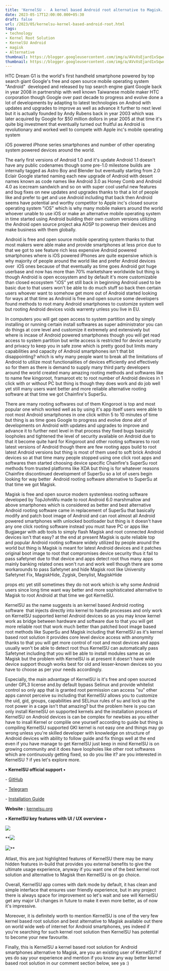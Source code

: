 ```yaml
---
title: 'KernelSU -  A kernel based Android root alternative to Magisk. '
date: 2023-05-17T12:00:00.000+05:30
draft: false
url: /2023/05/kernelsu-kernel-based-android-root.html
tags: 
- technology
- Kernel Root Solution
- KernelSU Android
- magisk
- Alternative
thumbnail: https://blogger.googleusercontent.com/img/a/AVvXsEjard1xSqwoJJ0SqRyeR7T4lNIL0T34Rr4HKYm0hfbJrNVw1gONdANUlKoZ9CPg8OqWFd7SS_gFchAA5oUtM2poxOCBW7hMmBlq_Ubu435QEGWZkjG1WIHBiY09rIehzfY8sgmbMS04xA6y4knejzwffnpSFkwIeLE-Z2F8GTtmYQ6BymmIJB2CVxdh16Fu
thumbnail: https://blogger.googleusercontent.com/img/a/AVvXsEjard1xSqwoJJ0SqRyeR7T4lNIL0T34Rr4HKYm0hfbJrNVw1gONdANUlKoZ9CPg8OqWFd7SS_gFchAA5oUtM2poxOCBW7hMmBlq_Ubu435QEGWZkjG1WIHBiY09rIehzfY8sgmbMS04xA6y4knejzwffnpSFkwIeLE-Z2F8GTtmYQ6BymmIJB2CVxdh16Fu
---
```


  

HTC Dream G1 is the world's first handheld smartphone powered by top search giant Google's free and open source mobile operating system "Android"  developed and released by top search engine giant Google back in year 2008 in partnership with well known Taiwanese mobile maker HTC corporation though Google over past decade to progress and evolve done a lot of developments by adapting to latest technologies on Androd with updates and upgrades to improve as well as advance it further to next level but it is actually founded by Andy Rubens back in year 2003 which was later acquired by Google for $50 million dollors in year 2005 at that time it's quite big investment that eventually turned out fruitful as Android is revolutionary and worked well to compete with Apple inc's mobile operating system

iOS powered iPhone series smartphones and number of other operating system powered devices around the world.

  

The early first versions of Android 1.0 and it's update Android 1.1 doesn't have any public codenames though some pre-1.0 milestone builds are internally tagged as Astro Boy and Blender but eventually starting from 2.0 Eclair Google started naming each new upgrade of Android with desert names known as code names like Android 3.0 as Honey Comb and Android 4.0 as icecream sandwich and so on with super cool useful new features and bug fixes on new updates and upgrades thanks to that a lot of people like and prefer to get and use Android including that back then Android seems have potential and worthy competitor to Apple inc's closed source operating system "iOS" which is why many mobile makers around the world whoever unable to use iOS or make an alternative mobile operating system in time started using Android building their own custom versions utilizing the Android open source project aka AOSP to powerup their devices and make business with them globally.

  

Android is free and open source mobile operating system thanks to that most makers were able make and provide smartphones at less price due to that we got to see feature rich less expensive Android powered smartphones where is iOS powered iPhones are quite expensive which is why majority of people around the world like and prefer Android devices over  iOS ones because of that eventually as time goes Android got huge userbase and now has more than 70% marketshare worldwide but thing is though Android is open ecosystem and by default it's more customizable than closed ecosystem "iOS" yet still back in beginning Android used to be basic due to that users won't be able to do much stuff so back then certain users whoever want to somehow get more out of Android started looking for ways at that time as Android is free and open source some developers found methods to root many Android smartphones to customize system well but rooting Android devices voids warrenty unless you live in EU.

  

In computers you will get open access to system partition and by simply installing or running certain install softwares as super administrator you can do things at core level and customize it extremely and extensively but where is incase of Android powered smartphones though you will get read access to system partition but write access is restricted for device security and privacy to keep you in safe zone which is pretty good but limits many capabilities and capacity of Android smartphones isn't that bit disappointing? which is why many people want to break all the limitations of Android to utilize most functionalities of devices efficiently and effectively so for them as there is demand to supply many third party developers around the world created many amazing rooting methods and softwares like to name few kingoroot, framaroot etc to root number of Android devices in 1 click with or without PC but thing is though they does work and do job well yet still many users want better and more reliable alternative rooting software at that time we got Chainfire's SuperSu.

  

There are many rooting softwares out of them Kingoroot is top and most popular one which worked well as by using it's app itself users were able to root most Android smartphones in one click within 5 to 10 minutes of time but thing is as time goes Google to progress and evolve done alot of developments on Android with updates and upgrades to improve and advance it to further next level in that process they fixed bugs basically loopholes and tightened the level of security available on Android due to that it become quite hard for Kingoroot and other rooting softwares to root latest versions of Android though there are few rooting apps build to root latest Android versions but thing is most of them used to soft brick Android devices so at that time many people stopped using one click root apps and softwares then started choosing device specific Chainfire's SuperSu root methods from trusted platforms like XDA but thing is for whatever reasons Chainfire discontinued development of SuperSu so a lot of users begin looking for way better  Android rooting software alternative to SuperSu at that time we got Magisk. 

  

Magisk is free and open source modern systemless rooting software developed by TopJohnWu made to root Android 6.0 marshmallow and above smartphones which is considered as better and best alternative Android rooting software came in replacement of SuperSu that basically modify and patch boot image of Android and can root almost all Android powered smartphones with unlocked bootloader but thing is it doesn't have any one click rooting software instead you must have PC or apps like Bugjaegar with adb tools to simply flash Magisk and root connected Android devices isn't that easy? at the end at present Magisk is quite reliable top and popular Android rooting software widely utilized by people around the world but thing is Magisk is meant for latest Android devices and it patches original boot image to root that compromises device security thus it fail to pass safetynet due to that device and apps detect root thus many apps mainly banking related ones won't run and work well though there are some workarounds to pass Safetynet and hide Magisk root like University Safetynet Fix, MagiskHide, Zygisk, Denylist, MagiskHide

props etc yet still sometimes they do not work which is why some Android users since long time want way better and more sophisticated alternative to Magisk to root Android at that time we got KernelSU.

  

KernelSU as the name suggests is an kernel based Android rooting software  that injects directly into kernel to handle processes and only work on KernelSU supported kernel Android devices so as you may know kernel work as bridge between hardware and software due to that you will get more reliable root that work much better than patched boot image based root methods like SuperSu and Magisk including that KernelSU as it's kernel based root solution it provides core level device access with anonymity thanks to that you will get more control of root and most devices and apps usually won't be able to detect root thus KernelSU can automatically pass Safetynet including that you will be able to install modules same as on Magisk but the problem with KernelSU is at present it doesn't have wide device support though works best for old and lesser-known devices so you have to choose as per your needs accordingly.

  

Especially, the main advantage of KernelSU is it's free and open sourced under GPL3 license and.by default bypass Selinux and provide whitelist control so only app that is granted root permission can access "su" other apps cannot perceive su including that KernelSU allows you to customize the uid, gid, groups, capabilities and SELinux rules of su and lock up the root power in a cage isn't that amazing? but the problem here is you can only install KernelSU on supported kernels and the installation process of KernelSU on Android devices is can be complex for newbies as you either have to insall Kernel or complile one yourself according to guide but thing is compiling KernelSU supported GKI kernel is not easy one and things may go wrong unless you're skilled developer with knowledge on structure of Android devices with ability to follow guide and fix things well at the end even if you have manage to get KernelSU just keep in mind KernelSU is on growing community and it does have loopholes like other root softwares which are continuously getting fixed, so do you like it? are you interested in KernelSU ? if yes let's explore more.

  

**• KernelSU official support •**

\- [GitHub](https://github.com/tiann/KernelSU)

\- [Telegram](https://t.me/KernelSU) 

\- [Installation Guide](https://kernelsu.org/guide/installation.html)

**Website :** [kernelsu.org](http://kernelsu.org)

**• KernelSU key features with UI / UX overview •**

 **![](https://blogger.googleusercontent.com/img/a/AVvXsEgnuin1-euAJi1Qe2ZYtsTWeK0KQr6voo4x9V9qKRFoCTe0maPZNJWcN4c2w-f9qMSTxYtrkASQUI63_SZrEamC5HL6GvzAsDyPoduwvlmV4WoImW92snnu2HVLHgb1pUP5JA60QOJR6VqQhDC9v-lws3K0wFZ68KZHjJEEZctNDZAJtU0l5G5yK8vwUHt-)** 

 **![](https://blogger.googleusercontent.com/img/a/AVvXsEhiMrIID1SJn_OI9VZ3C-FGPjraUrWUTSPxOsg3yI5xQzX8qy37krtz4hwu060GxhbBrU1FkL1yuZo07q5Z1JWKfkZBHZ9mdhml-oKA3tpq4_RJYRvBbK7_JzeTCDbd9qEXTXVe7VF7BQoWxmFSVeaVAegCKh2H9LSkIy2CthS9lDeD7MgYkbe7Yk9iI84i) 

  

 ![](https://blogger.googleusercontent.com/img/a/AVvXsEggwOMTpxJ5cKGH_rZuyt43p3xei4iBCuKpm2YNbta_t1cy3At95TyKYODw4eJpvhCg6qw3Wy6CxA8ojRTsyqc90hq-E8-saDByH-XmJyYhX6N3BSJzLgYX0_UQ4YNj4odvNIG4MPAfQSPNeb-N8DFs493n0MNOtDJe1LW8nKk1GWASbii4BSwf8qSyMzI5)** 

Atlast, this are just highlighted features of KernelSU there may be many hidden features in-build that provides you external benefits to give the ultimate usage experience, anyway if you want one of the best kernel root solution and alternative to Magisk then KernelSU is on go choice.

  

Overall, KernelSU app comes with dark mode by default, it has clean and simple interface that ensures user friendly experience, but in any project there is always space for improvement so let's wait and see will KernelSU get any major UI changes in future to make it even more better, as of now it's impressive.

  

Moreover, it is definitely worth to mention KernelSU is one of the very few kernel based root solution and best alternative to Magisk available out there on world wide web of internet for Android smartphones, yes indeed if you're searching for such kernel root solution then KernelSU has potential to become your new favourite.

  

Finally, this is KernelSU a kernel based root solution for Android smartphones alternative to Magisk, are you an existing user of KernelSU? if yes do say your experience and mention if you know any way better kernel based root solution in our comment section below, see ya :)
